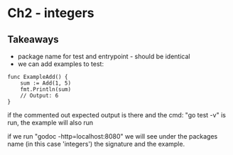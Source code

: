# Ch2 - integers
## Takeaways
- package name for test and entrypoint - should be identical
- we can add examples to test:
```
func ExampleAdd() {
	sum := Add(1, 5)
	fmt.Println(sum)
	// Output: 6
}

```

if the commented out expected output is there and the cmd: "go test -v"
is run, the example will also run

if we run "godoc -http=localhost:8080" we will see under the packages name (in this case 'integers') the signature and the example. 
